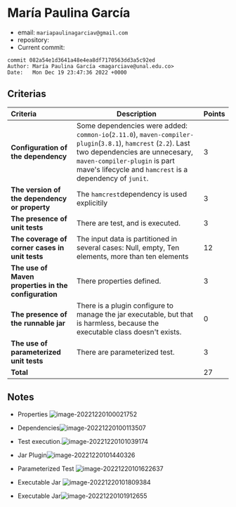 # María Paulina García

* email: `mariapaulinagarciav@gmail.com`
* repository:
* Current commit:
```shell
commit 082a54e1d3641a48e4ea8df7170563dd3a5c92ed
Author: María Paulina García <magarciave@unal.edu.co>
Date:   Mon Dec 19 23:47:36 2022 +0000
```

## Criterias
| Criteria                                             | Description                                                  | Points |
| :--------------------------------------------------- | ------------------------------------------------------------ | ------ |
| **Configuration of the dependency**                  | Some dependencies were added: `common-io`(`2.11.0`), `maven-compiler-plugin`(`3.8.1`), `hamcrest` (`2.2`).  Last two dependencies are unnecesary, `maven-compiler-plugin` is part mave's lifecycle and `hamcrest` is a dependency of `junit`. | 3      |
| **The version of the dependency or property**        | The `hamcrest`dependency is used explicitily                 | 3      |
| **The presence of unit tests**                       | There are test, and is executed.                             | 3      |
| **The coverage of corner cases in unit tests**       | The input data is partitioned in several cases: Null, empty, Ten elements, more than ten elements | 12     |
| **The use of Maven properties in the configuration** | There properties defined.                                    | 3      |
| **The presence of the runnable jar**                 | There is a plugin configure to manage the jar executable, but that is harmless, because the executable class doesn't exists. | 0      |
| **The use of parameterized unit tests**              | There are parameterized test.                                | 3      |
| **Total**                                            |                                                              | 27     |

## Notes

* Properties ![image-20221220100021752](/home/juancardona/Workbench/java-deep-epam-2022-23/images/image-20221220100021752.png)

* Dependencies![image-20221220100113507](/home/juancardona/Workbench/java-deep-epam-2022-23/images/image-20221220100113507.png)

* Test execution.![image-20221220101039174](/home/juancardona/Workbench/java-deep-epam-2022-23/images/image-20221220101039174.png)

* Jar Plugin![image-20221220101440326](/home/juancardona/Workbench/java-deep-epam-2022-23/images/image-20221220101440326.png)

* Parameterized Test ![image-20221220101622637](/home/juancardona/Workbench/java-deep-epam-2022-23/images/image-20221220101622637.png)

* Executable Jar ![image-20221220101809384](/home/juancardona/Workbench/java-deep-epam-2022-23/images/image-20221220101809384.png)

* Executable Jar![image-20221220101912655](/home/juancardona/Workbench/java-deep-epam-2022-23/images/image-20221220101912655.png)

  
